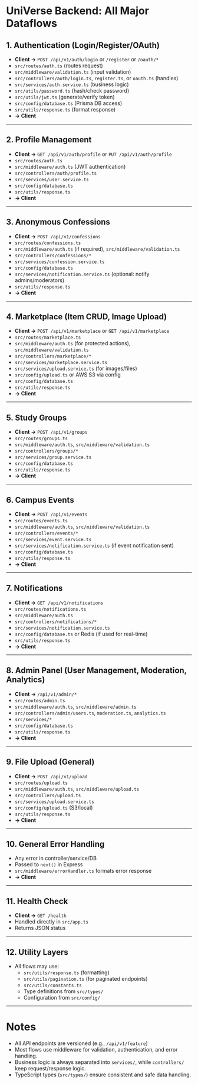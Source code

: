 # UniVerse Backend: All Major Dataflows

## 1. Authentication (Login/Register/OAuth)

- **Client →** `POST /api/v1/auth/login` or `/register` or `/oauth/*`
- `src/routes/auth.ts` (routes request)
- `src/middleware/validation.ts` (input validation)
- `src/controllers/auth/login.ts`, `register.ts`, or `oauth.ts` (handles)
- `src/services/auth.service.ts` (business logic)
- `src/utils/password.ts` (hash/check password)
- `src/utils/jwt.ts` (generate/verify token)
- `src/config/database.ts` (Prisma DB access)
- `src/utils/response.ts` (format response)
- **→ Client**

---

## 2. Profile Management

- **Client →** `GET /api/v1/auth/profile` or `PUT /api/v1/auth/profile`
- `src/routes/auth.ts`
- `src/middleware/auth.ts` (JWT authentication)
- `src/controllers/auth/profile.ts`
- `src/services/user.service.ts`
- `src/config/database.ts`
- `src/utils/response.ts`
- **→ Client**

---

## 3. Anonymous Confessions

- **Client →** `POST /api/v1/confessions`
- `src/routes/confessions.ts`
- `src/middleware/auth.ts` (if required), `src/middleware/validation.ts`
- `src/controllers/confessions/*`
- `src/services/confession.service.ts`
- `src/config/database.ts`
- `src/services/notification.service.ts` (optional: notify admins/moderators)
- `src/utils/response.ts`
- **→ Client**

---

## 4. Marketplace (Item CRUD, Image Upload)

- **Client →** `POST /api/v1/marketplace` or `GET /api/v1/marketplace`
- `src/routes/marketplace.ts`
- `src/middleware/auth.ts` (for protected actions), `src/middleware/validation.ts`
- `src/controllers/marketplace/*`
- `src/services/marketplace.service.ts`
- `src/services/upload.service.ts` (for images/files)
- `src/config/upload.ts` or AWS S3 via config
- `src/config/database.ts`
- `src/utils/response.ts`
- **→ Client**

---

## 5. Study Groups

- **Client →** `POST /api/v1/groups`
- `src/routes/groups.ts`
- `src/middleware/auth.ts`, `src/middleware/validation.ts`
- `src/controllers/groups/*`
- `src/services/group.service.ts`
- `src/config/database.ts`
- `src/utils/response.ts`
- **→ Client**

---

## 6. Campus Events

- **Client →** `POST /api/v1/events`
- `src/routes/events.ts`
- `src/middleware/auth.ts`, `src/middleware/validation.ts`
- `src/controllers/events/*`
- `src/services/event.service.ts`
- `src/services/notification.service.ts` (if event notification sent)
- `src/config/database.ts`
- `src/utils/response.ts`
- **→ Client**

---

## 7. Notifications

- **Client →** `GET /api/v1/notifications`
- `src/routes/notifications.ts`
- `src/middleware/auth.ts`
- `src/controllers/notifications/*`
- `src/services/notification.service.ts`
- `src/config/database.ts` or Redis (if used for real-time)
- `src/utils/response.ts`
- **→ Client**

---

## 8. Admin Panel (User Management, Moderation, Analytics)

- **Client →** `/api/v1/admin/*`
- `src/routes/admin.ts`
- `src/middleware/auth.ts`, `src/middleware/admin.ts`
- `src/controllers/admin/users.ts`, `moderation.ts`, `analytics.ts`
- `src/services/*`
- `src/config/database.ts`
- `src/utils/response.ts`
- **→ Client**

---

## 9. File Upload (General)

- **Client →** `POST /api/v1/upload`
- `src/routes/upload.ts`
- `src/middleware/auth.ts`, `src/middleware/upload.ts`
- `src/controllers/upload.ts`
- `src/services/upload.service.ts`
- `src/config/upload.ts` (S3/local)
- `src/utils/response.ts`
- **→ Client**

---

## 10. General Error Handling

- Any error in controller/service/DB
- Passed to `next()` in Express
- `src/middleware/errorHandler.ts` formats error response
- **→ Client**

---

## 11. Health Check

- **Client →** `GET /health`
- Handled directly in `src/app.ts`
- Returns JSON status

---

## 12. Utility Layers

- All flows may use:
    - `src/utils/response.ts` (formatting)
    - `src/utils/pagination.ts` (for paginated endpoints)
    - `src/utils/constants.ts`
    - Type definitions from `src/types/`
    - Configuration from `src/config/`

---

# Notes

- All API endpoints are versioned (e.g., `/api/v1/feature`)
- Most flows use middleware for validation, authentication, and error handling.
- Business logic is always separated into `services/`, while `controllers/` keep request/response logic.
- TypeScript types (`src/types/`) ensure consistent and safe data handling.